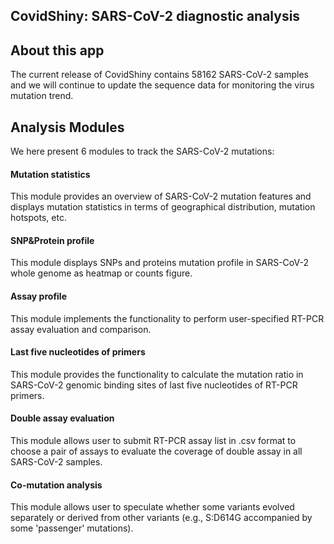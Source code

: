 ## **CovidShiny: SARS-CoV-2 diagnostic analysis**

## About this app

The current release of CovidShiny contains 58162 SARS-CoV-2 samples and we will continue to update the sequence data for monitoring the virus mutation trend.

## Analysis Modules

We here present 6 modules to track the SARS-CoV-2 mutations:

#### **Mutation statistics**

This module provides an overview of SARS-CoV-2 mutation features and displays mutation statistics in terms of geographical distribution, mutation hotspots, etc.

#### **SNP&Protein profile**

This module displays SNPs and proteins mutation profile in SARS-CoV-2 whole genome as heatmap or counts figure.

#### **Assay profile**

This module implements the functionality to perform user-specified RT-PCR assay evaluation and comparison.

#### **Last five nucleotides of primers**

This module provides the functionality to calculate the mutation ratio in SARS-CoV-2 genomic binding sites of last five nucleotides of RT-PCR primers.

#### **Double assay evaluation**

This module allows user to submit RT-PCR assay list in .csv format to choose a pair of assays to evaluate the coverage of double assay in all SARS-CoV-2 samples.

#### **Co-mutation analysis**

This module allows user to speculate whether some variants evolved separately or derived from other variants (e.g., S:D614G accompanied by some 'passenger' mutations).

&nbsp;
&nbsp;
&nbsp;


